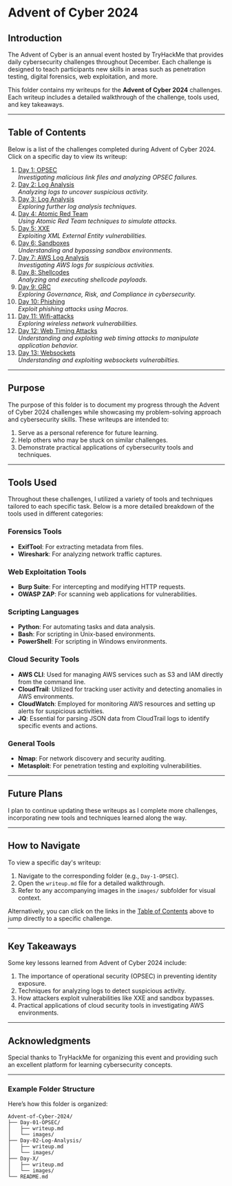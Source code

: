 # **Advent of Cyber 2024**

## **Introduction**
The Advent of Cyber is an annual event hosted by TryHackMe that provides daily cybersecurity challenges throughout December. Each challenge is designed to teach participants new skills in areas such as penetration testing, digital forensics, web exploitation, and more.

This folder contains my writeups for the **Advent of Cyber 2024** challenges. Each writeup includes a detailed walkthrough of the challenge, tools used, and key takeaways.

---

## **Table of Contents**
Below is a list of the challenges completed during Advent of Cyber 2024. Click on a specific day to view its writeup:

1. [Day 1: OPSEC](Day-01-OPSEC/writeup.md)  
   *Investigating malicious link files and analyzing OPSEC failures.*
2. [Day 2: Log Analysis](Day-02-Log-Analysis/writeup.md)  
   *Analyzing logs to uncover suspicious activity.*
3. [Day 3: Log Analysis](Day-03-Log-Analysis/writeup.md)  
   *Exploring further log analysis techniques.*
4. [Day 4: Atomic Red Team](Day-04-Atomic-Red-Team/writeup.md)  
   *Using Atomic Red Team techniques to simulate attacks.* 
5. [Day 5: XXE](Day-05-XXE/writeup.md)  
   *Exploiting XML External Entity vulnerabilities.*  
6. [Day 6: Sandboxes](Day-06-Sandboxes/writeup.md)  
   *Understanding and bypassing sandbox environments.* 
7. [Day 7: AWS Log Analysis](Day-07-AWS-Log-Analysis/writeup.md)  
   *Investigating AWS logs for suspicious activities.*  
8. [Day 8: Shellcodes](Day-08-Shellcodes/writeup.md)  
   *Analyzing and executing shellcode payloads.* 
9. [Day 9: GRC](Day-09-GRC/writeup.md)  
   *Exploring Governance, Risk, and Compliance in cybersecurity.* 
10. [Day 10: Phishing](Day-10-Phishing/writeup.md)  
    *Exploit phishing attacks using Macros.* 
11. [Day 11: Wifi-attacks](Day-11-Wifi-attacks/writeup.md)  
    *Exploring wireless network vulnerabilities.* 
12. [Day 12: Web Timing Attacks](Day-12-Web-timing-attacks/writeup.md)  
    *Understanding and exploiting web timing attacks to manipulate application behavior.*
12. [Day 13: Websockets](Day-12-Websockets/writeup.md)  
    *Understanding and exploiting websockets vulnerabilties.*

---

## **Purpose**
The purpose of this folder is to document my progress through the Advent of Cyber 2024 challenges while showcasing my problem-solving approach and cybersecurity skills. These writeups are intended to:
1. Serve as a personal reference for future learning.
2. Help others who may be stuck on similar challenges.
3. Demonstrate practical applications of cybersecurity tools and techniques.

---

## **Tools Used**

Throughout these challenges, I utilized a variety of tools and techniques tailored to each specific task. Below is a more detailed breakdown of the tools used in different categories:

### **Forensics Tools**
- **ExifTool**: For extracting metadata from files.
- **Wireshark**: For analyzing network traffic captures.

### **Web Exploitation Tools**
- **Burp Suite**: For intercepting and modifying HTTP requests.
- **OWASP ZAP**: For scanning web applications for vulnerabilities.

### **Scripting Languages**
- **Python**: For automating tasks and data analysis.
- **Bash**: For scripting in Unix-based environments.
- **PowerShell**: For scripting in Windows environments.

### **Cloud Security Tools**
- **AWS CLI**: Used for managing AWS services such as S3 and IAM directly from the command line.
- **CloudTrail**: Utilized for tracking user activity and detecting anomalies in AWS environments.
- **CloudWatch**: Employed for monitoring AWS resources and setting up alerts for suspicious activities.
- **JQ**: Essential for parsing JSON data from CloudTrail logs to identify specific events and actions.

### **General Tools**
- **Nmap**: For network discovery and security auditing.
- **Metasploit**: For penetration testing and exploiting vulnerabilities.

---

## Future Plans
I plan to continue updating these writeups as I complete more challenges, incorporating new tools and techniques learned along the way.

---

## **How to Navigate**
To view a specific day's writeup:
1. Navigate to the corresponding folder (e.g., `Day-1-OPSEC`).
2. Open the `writeup.md` file for a detailed walkthrough.
3. Refer to any accompanying images in the `images/` subfolder for visual context.

Alternatively, you can click on the links in the [Table of Contents](#table-of-contents) above to jump directly to a specific challenge.

---

## **Key Takeaways**
Some key lessons learned from Advent of Cyber 2024 include:
1. The importance of operational security (OPSEC) in preventing identity exposure.
2. Techniques for analyzing logs to detect suspicious activity.
3. How attackers exploit vulnerabilities like XXE and sandbox bypasses.
4. Practical applications of cloud security tools in investigating AWS environments.

---

## **Acknowledgments**
Special thanks to TryHackMe for organizing this event and providing such an excellent platform for learning cybersecurity concepts.

---

### Example Folder Structure
Here’s how this folder is organized:
```plaintext
Advent-of-Cyber-2024/
├── Day-01-OPSEC/
│   ├── writeup.md
│   └── images/
├── Day-02-Log-Analysis/
│   ├── writeup.md
│   └── images/
├── Day-X/
│   ├── writeup.md
│   └── images/
└── README.md
